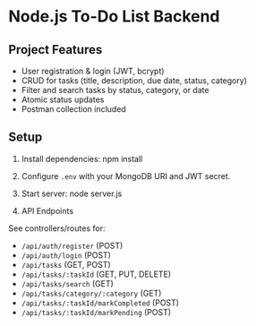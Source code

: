 # Node.js To-Do List Backend

## Project Features

- User registration & login (JWT, bcrypt)
- CRUD for tasks (title, description, due date, status, category)
- Filter and search tasks by status, category, or date
- Atomic status updates
- Postman collection included

## Setup

1. Install dependencies:
npm install

2. Configure `.env` with your MongoDB URI and JWT secret.
3. Start server:
node server.js

4. API Endpoints

See controllers/routes for:
- `/api/auth/register` (POST)
- `/api/auth/login` (POST)
- `/api/tasks` (GET, POST)
- `/api/tasks/:taskId` (GET, PUT, DELETE)
- `/api/tasks/search` (GET)
- `/api/tasks/category/:category` (GET)
- `/api/tasks/:taskId/markCompleted` (POST)
- `/api/tasks/:taskId/markPending` (POST)


